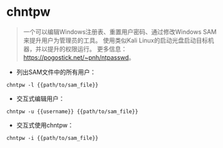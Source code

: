 # chntpw

> 一个可以编辑Windows注册表、重置用户密码、通过修改Windows SAM来提升用户为管理员的工具。
> 使用类似Kali Linux的启动光盘启动目标机器，并以提升的权限运行。
> 更多信息：<https://pogostick.net/~pnh/ntpasswd>。

- 列出SAM文件中的所有用户：

`chntpw -l {{path/to/sam_file}}`

- 交互式编辑用户：

`chntpw -u {{username}} {{path/to/sam_file}}`

- 交互式使用chntpw：

`chntpw -i {{path/to/sam_file}}`